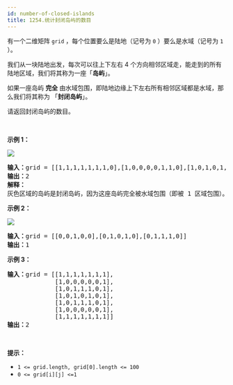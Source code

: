 ```yaml
---
id: number-of-closed-islands
title: 1254.统计封闭岛屿的数目
---
```

有一个二维矩阵 <code>grid</code> ，每个位置要么是陆地（记号为 <code>0</code> ）要么是水域（记号为 <code>1</code> ）。

我们从一块陆地出发，每次可以往上下左右 4 个方向相邻区域走，能走到的所有陆地区域，我们将其称为一座「**岛屿**」。

如果一座岛屿 **完全** 由水域包围，即陆地边缘上下左右所有相邻区域都是水域，那么我们将其称为 「**封闭岛屿**」。

请返回封闭岛屿的数目。

 

**示例 1：**

![](https://assets.leetcode-cn.com/aliyun-lc-upload/uploads/2019/11/07/sample_3_1610.png)


<pre><strong>输入：</strong>grid = [[1,1,1,1,1,1,1,0],[1,0,0,0,0,1,1,0],[1,0,1,0,1,1,1,0],[1,0,0,0,0,1,0,1],[1,1,1,1,1,1,1,0]]<br/><strong>输出：</strong>2<br/><strong>解释：</strong><br/>灰色区域的岛屿是封闭岛屿，因为这座岛屿完全被水域包围（即被 1 区域包围）。</pre>

**示例 2：**

![](https://assets.leetcode-cn.com/aliyun-lc-upload/uploads/2019/11/07/sample_4_1610.png)


<pre><strong>输入：</strong>grid = [[0,0,1,0,0],[0,1,0,1,0],[0,1,1,1,0]]<br/><strong>输出：</strong>1<br/></pre>

**示例 3：**


<pre><strong>输入：</strong>grid = [[1,1,1,1,1,1,1],<br/>             [1,0,0,0,0,0,1],<br/>             [1,0,1,1,1,0,1],<br/>             [1,0,1,0,1,0,1],<br/>             [1,0,1,1,1,0,1],<br/>             [1,0,0,0,0,0,1],<br/>             [1,1,1,1,1,1,1]]<br/><strong>输出：</strong>2<br/></pre>

 

**提示：**


- <code>1 &lt;= grid.length, grid[0].length &lt;= 100</code>
- <code>0 &lt;= grid[i][j] &lt;=1</code>
